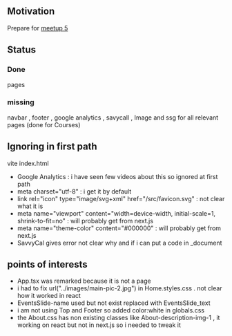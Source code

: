 <h2>Motivation</h2>
Prepare for <a href='https://www.meetup.com/learn-react-israel/events/287488063/'>meetup 5</a>

<h2>Status</h2>
<h3>Done</h3>
pages
<h3>missing</h3>
navbar , footer , google analytics , savycall , Image and ssg for all relevant pages (done for Courses)


<h2>Ignoring in first path</h2>
vite index.html
<ul>
<li>Google Analytics : i have seen few videos about this so ignored at first path</li>
<li>meta charset="utf-8" : i get it by default</li>
<li>link rel="icon" type="image/svg+xml" href="/src/favicon.svg" : not clear what it is</li>
<li>meta
      name="viewport"
      content="width=device-width, initial-scale=1, shrink-to-fit=no" : will probably get from next.js</li>
<li>meta name="theme-color" content="#000000" : will probably get from next.js</li>  
<li>SavvyCal gives error not clear why and if i can put a code in _document</li> 
</ul>


<h2>points of interests</h2>
<ul>
<li>App.tsx was remarked because it is not a page</li>
<li>i had to fix url("../images/main-pic-2.jpg") in Home.styles.css . not clear how it worked in react</li>
<li>EventsSlide-name used but not exist replaced with EventsSlide_text</li>
<li>i am not using Top and Footer so added color:white in globals.css</li>
<li>the About.css has non existing classes like About-description-img-1 , it working on react but not in next.js so i needed to tweak it</li>
</ul>
